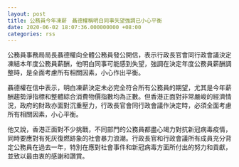 ```yaml
---
layout: post
title: 公務員今年凍薪　聶德權稱明白同事失望強調已小心平衡
date: 2020-06-02 18:07:36.000000000 +08:00
categories: rss
---
```


公務員事務局局長聶德權向全體公務員發公開信，表示行政長官會同行政會議決定凍結本年度公務員薪酬，他明白同事可能感到失望，強調在決定年度公務員薪酬調整時，是全面考慮所有相關因素，小心作出平衡。

聶德權在信中表示，明白凍薪決定未必完全符合所有公務員的期望，尤其是今年薪酬趨勢淨指標和整體綜合消費物價指數均為正數。但香港正面對非常嚴峻的經濟情況，政府的財政亦面對沉重壓力，行政長官會同行政會議作決定時，必須全面考慮所有相關因素，小心平衡。 

他又說，香港正面對不少挑戰，不同部門的公務員都盡心竭力對抗新冠病毒疫情， 同時要應對有死灰復燃跡象的社會暴力浪潮。行政長官和行政會議所有成員充分背定公務員在過去一年，特別在應對社會事件和新冠病毒方面所付出的努力和貢獻，並致以最由衷的感謝和讚賞。

